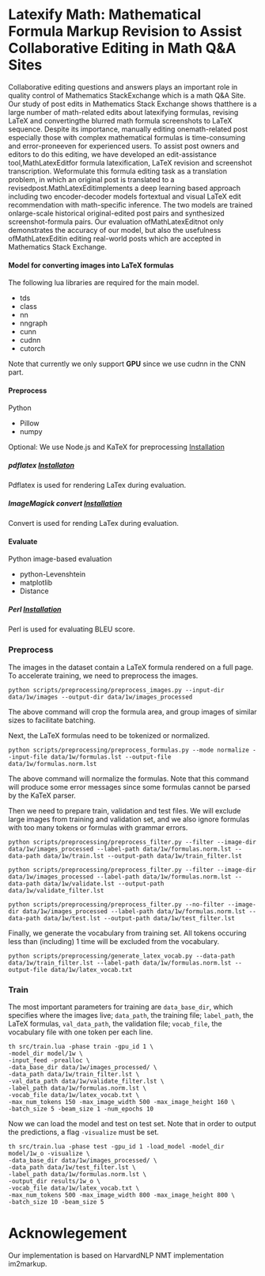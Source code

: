# Latexify Math: Mathematical Formula Markup Revision to Assist Collaborative Editing in Math Q&A Sites
Collaborative editing questions and answers plays an important role in quality control of Mathematics StackExchange which is a math Q&A Site. Our study of post edits in Mathematics Stack Exchange shows thatthere is a large number of math-related edits about latexifying formulas, revising LaTeX and convertingthe blurred math formula screenshots to LaTeX sequence. Despite its importance, manually editing onemath-related post especially those with complex mathematical formulas is time-consuming and error-proneeven for experienced users. To assist post owners and editors to do this editing, we have developed an edit-assistance tool,MathLatexEditfor formula latexification, LaTeX revision and screenshot transcription. Weformulate this formula editing task as a translation problem, in which an original post is translated to a revisedpost.MathLatexEditimplements a deep learning based approach including two encoder-decoder models fortextual and visual LaTeX edit recommendation with math-specific inference. The two models are trained onlarge-scale historical original-edited post pairs and synthesized screenshot-formula pairs. Our evaluation ofMathLatexEditnot only demonstrates the accuracy of our model, but also the usefulness ofMathLatexEditin editing real-world posts which are accepted in Mathematics Stack Exchange.


#### Model for converting images into LaTeX formulas

The following lua libraries are required for the main model.

* tds
* class 
* nn
* nngraph
* cunn
* cudnn
* cutorch

Note that currently we only support **GPU** since we use cudnn in the CNN part.

#### Preprocess

Python

* Pillow
* numpy

Optional: We use Node.js and KaTeX for preprocessing [Installation](https://nodejs.org/en/)

##### pdflatex [Installaton](https://www.tug.org/texlive/)

Pdflatex is used for rendering LaTex during evaluation.

##### ImageMagick convert [Installation](http://www.imagemagick.org/script/index.php)

Convert is used for rending LaTex during evaluation.

#### Evaluate

Python image-based evaluation

* python-Levenshtein
* matplotlib
* Distance


##### Perl [Installation](https://www.perl.org/)

Perl is used for evaluating BLEU score.

### Preprocess
The images in the dataset contain a LaTeX formula rendered on a full page. To accelerate training, we need to preprocess the images. 
```
python scripts/preprocessing/preprocess_images.py --input-dir data/1w/images --output-dir data/1w/images_processed
```
The above command will crop the formula area, and group images of similar sizes to facilitate batching.

Next, the LaTeX formulas need to be tokenized or normalized.
```
python scripts/preprocessing/preprocess_formulas.py --mode normalize --input-file data/1w/formulas.lst --output-file data/1w/formulas.norm.lst
```
The above command will normalize the formulas. Note that this command will produce some error messages since some formulas cannot be parsed by the KaTeX parser.

Then we need to prepare train, validation and test files. We will exclude large images from training and validation set, and we also ignore formulas with too many tokens or formulas with grammar errors.
```
python scripts/preprocessing/preprocess_filter.py --filter --image-dir data/1w/images_processed --label-path data/1w/formulas.norm.lst --data-path data/1w/train.lst --output-path data/1w/train_filter.lst 
```

```
python scripts/preprocessing/preprocess_filter.py --filter --image-dir data/1w/images_processed --label-path data/1w/formulas.norm.lst --data-path data/1w/validate.lst --output-path data/1w/validate_filter.lst 
```

```
python scripts/preprocessing/preprocess_filter.py --no-filter --image-dir data/1w/images_processed --label-path data/1w/formulas.norm.lst --data-path data/1w/test.lst --output-path data/1w/test_filter.lst 
```

Finally, we generate the vocabulary from training set. All tokens occuring less than (including) 1 time will be excluded from the vocabulary.

```
python scripts/preprocessing/generate_latex_vocab.py --data-path data/1w/train_filter.lst --label-path data/1w/formulas.norm.lst --output-file data/1w/latex_vocab.txt
```
### Train
The most important parameters for training are `data_base_dir`, which specifies where the images live; `data_path`, the training file; `label_path`, the LaTeX formulas, `val_data_path`, the validation file; `vocab_file`, the vocabulary file with one token per each line.

```
th src/train.lua -phase train -gpu_id 1 \
-model_dir model/1w \
-input_feed -prealloc \
-data_base_dir data/1w/images_processed/ \
-data_path data/1w/train_filter.lst \
-val_data_path data/1w/validate_filter.lst \
-label_path data/1w/formulas.norm.lst \
-vocab_file data/1w/latex_vocab.txt \
-max_num_tokens 150 -max_image_width 500 -max_image_height 160 \
-batch_size 5 -beam_size 1 -num_epochs 10
```
Now we can load the model and test on test set. Note that in order to output the predictions, a flag `-visualize` must be set.

```
th src/train.lua -phase test -gpu_id 1 -load_model -model_dir model/1w_o -visualize \
-data_base_dir data/1w/images_processed/ \
-data_path data/1w/test_filter.lst \
-label_path data/1w/formulas.norm.lst \
-output_dir results/1w_o \
-vocab_file data/1w/latex_vocab.txt \
-max_num_tokens 500 -max_image_width 800 -max_image_height 800 \
-batch_size 10 -beam_size 5 
```

# Acknowlegement
Our implementation is based on HarvardNLP NMT implementation im2markup.

